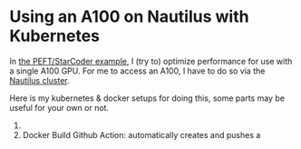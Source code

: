 # Using an A100 on Nautilus with Kubernetes

In [the PEFT/StarCoder example](../../src/hf_libraries_demo/experiments/peft), I (try to) optimize performance for use 
with a single A100 GPU. For me to access an A100, I have to do so via the 
[Nautilus cluster](https://portal.nrp-nautilus.io/).

Here is my kubernetes & docker setups for doing this, some parts may be useful for your own or not.

1. 
2. Docker Build Github Action: automatically creates and pushes a 